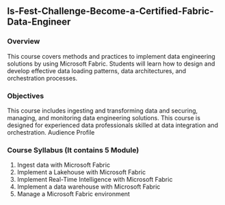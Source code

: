 ## ls-Fest-Challenge-Become-a-Certified-Fabric-Data-Engineer
### Overview
This course covers methods and practices to implement data engineering solutions by using Microsoft Fabric. Students will learn how to design and develop effective data loading patterns, data architectures, and orchestration processes. 

### Objectives 
This course includes ingesting and transforming data and securing, managing, and monitoring data engineering solutions. This course is designed for experienced data professionals skilled at data integration and orchestration.
Audience Profile

### Course Syllabus (It contains 5 Module)
1) Ingest data with Microsoft Fabric
2) Implement a Lakehouse with Microsoft Fabric
3) Implement Real-Time Intelligence with Microsoft Fabric
4) Implement a data warehouse with Microsoft Fabric
5) Manage a Microsoft Fabric environment

